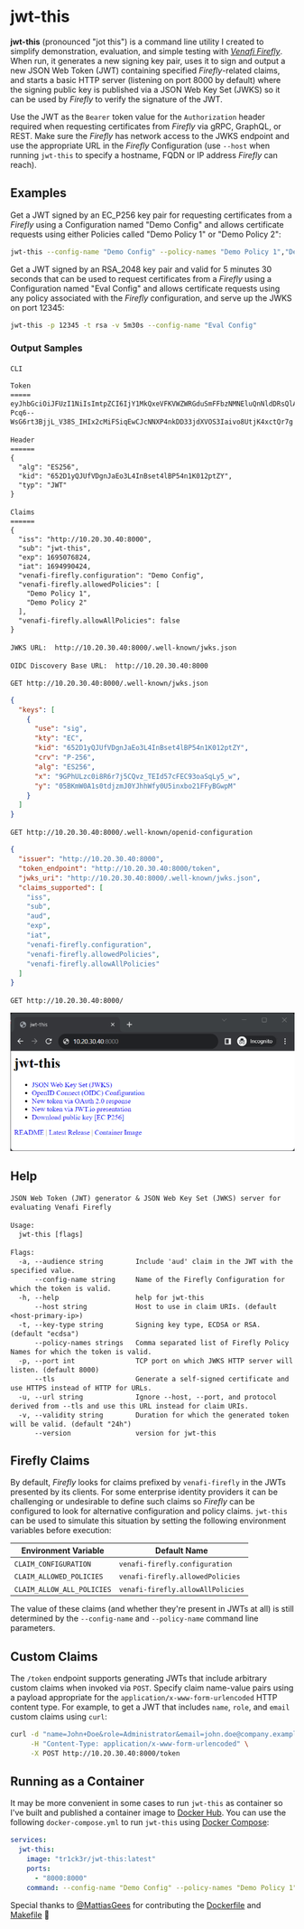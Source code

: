# jwt-this

**jwt-this** (pronounced "jot this") is a command line utility I created to simplify
demonstration, evaluation, and simple testing with [*Venafi Firefly*](https://venafi.com/firefly/).
When run, it generates a new signing key pair, uses it to sign and output a new JSON Web Token
(JWT) containing specified *Firefly*-related claims, and starts a basic HTTP server (listening on
port 8000 by default) where the signing public key is published via a JSON Web Key Set (JWKS) so it
can be used by *Firefly* to verify the signature of the JWT.

Use the JWT as the `Bearer` token value for the `Authorization` header required when requesting
certificates from *Firefly* via gRPC, GraphQL, or REST.  Make sure the *Firefly* has network
access to the JWKS endpoint and use the appropriate URL in the *Firefly* Configuration (use `--host`
when running `jwt-this` to specify a hostname, FQDN or IP address *Firefly* can reach).

## Examples

Get a JWT signed by an EC_P256 key pair for requesting certificates from a *Firefly* using 
a Configuration named "Demo Config" and allows certificate requests using either Policies called
"Demo Policy 1" or "Demo Policy 2":
```sh
jwt-this --config-name "Demo Config" --policy-names "Demo Policy 1","Demo Policy 2"
```

Get a JWT signed by an RSA_2048 key pair and valid for 5 minutes 30 seconds that can be used
to request certificates from a *Firefly* using a Configuration named "Eval Config" and allows
certificate requests using any policy associated with the *Firefly* configuration, and serve up
the JWKS on port 12345:
```sh
jwt-this -p 12345 -t rsa -v 5m30s --config-name "Eval Config"
```

### Output Samples
`CLI`
```
Token
=====
eyJhbGciOiJFUzI1NiIsImtpZCI6IjY1MkQxeVFKVWZWRGduSmFFbzNMNEluQnNldDRsQlA1NG4xSzAxMnB0WlkiLCJ0eXAiOiJKV1QifQ.eyJpc3MiOiJodHRwOi8vMTAuMjAuMzAuNDA6ODAwMCIsInN1YiI6Imp3dC10aGlzIiwiZXhwIjoxNjk1MDc2ODI0LCJpYXQiOjE2OTQ5OTA0MjQsInZlbmFmaS1maXJlZmx5LmNvbmZpZ3VyYXRpb24iOiJEZW1vIENvbmZpZyIsInZlbmFmaS1maXJlZmx5LmFsbG93ZWRQb2xpY2llcyI6WyJEZW1vIFBvbGljeSAxIiwiRGVtbyBQb2xpY3kgMiJdLCJ2ZW5hZmktZmlyZWZseS5hbGxvd0FsbFBvbGljaWVzIjpmYWxzZX0.a64ugg4It-Pcq6--WsG6rt3BjjL_V38S_IHIx2cMiFSiqEwCJcNNXP4nkDD33jdXVOS3Iaivo8UtjK4xctQr7g

Header
======
{
  "alg": "ES256",
  "kid": "652D1yQJUfVDgnJaEo3L4InBset4lBP54n1K012ptZY",
  "typ": "JWT"
}

Claims
======
{
  "iss": "http://10.20.30.40:8000",
  "sub": "jwt-this",
  "exp": 1695076824,
  "iat": 1694990424,
  "venafi-firefly.configuration": "Demo Config",
  "venafi-firefly.allowedPolicies": [
    "Demo Policy 1",
    "Demo Policy 2"
  ],
  "venafi-firefly.allowAllPolicies": false
}

JWKS URL:  http://10.20.30.40:8000/.well-known/jwks.json

OIDC Discovery Base URL:  http://10.20.30.40:8000
```

`GET http://10.20.30.40:8000/.well-known/jwks.json`
```json
{
  "keys": [
    {
      "use": "sig",
      "kty": "EC",
      "kid": "652D1yQJUfVDgnJaEo3L4InBset4lBP54n1K012ptZY",
      "crv": "P-256",
      "alg": "ES256",
      "x": "9GPhULzc0i8R6r7j5CQvz_TEId57cFEC93oaSqLy5_w",
      "y": "05BKmW0A1s0tdjzmJ0YJhhWfy0U5inxbo21FFyBGwpM"
    }
  ]
}
```
`GET http://10.20.30.40:8000/.well-known/openid-configuration`
```json
{
  "issuer": "http://10.20.30.40:8000",
  "token_endpoint": "http://10.20.30.40:8000/token",
  "jwks_uri": "http://10.20.30.40:8000/.well-known/jwks.json",
  "claims_supported": [
    "iss",
    "sub",
    "aud",
    "exp",
    "iat",
    "venafi-firefly.configuration",
    "venafi-firefly.allowedPolicies",
    "venafi-firefly.allowAllPolicies"
  ]
}
```
`GET http://10.20.30.40:8000/`

![jwt-this home page](homepage.png)


## Help
```
JSON Web Token (JWT) generator & JSON Web Key Set (JWKS) server for evaluating Venafi Firefly

Usage:
  jwt-this [flags]

Flags:
  -a, --audience string        Include 'aud' claim in the JWT with the specified value.
      --config-name string     Name of the Firefly Configuration for which the token is valid.
  -h, --help                   help for jwt-this
      --host string            Host to use in claim URIs. (default <host-primary-ip>)
  -t, --key-type string        Signing key type, ECDSA or RSA. (default "ecdsa")
      --policy-names strings   Comma separated list of Firefly Policy Names for which the token is valid.
  -p, --port int               TCP port on which JWKS HTTP server will listen. (default 8000)
      --tls                    Generate a self-signed certificate and use HTTPS instead of HTTP for URLs.
  -u, --url string             Ignore --host, --port, and protocol derived from --tls and use this URL instead for claim URIs.
  -v, --validity string        Duration for which the generated token will be valid. (default "24h")
      --version                version for jwt-this
```

## Firefly Claims

By default, *Firefly* looks for claims prefixed by `venafi-firefly` in the JWTs presented by its clients.
For some enterprise identity providers it can be challenging or undesirable to define such claims so
*Firefly* can be configured to look for alternative configuration and policy claims.  `jwt-this` can be
used to simulate this situation by setting the following environment variables before execution:

| Environment Variable       | Default Name                      |
|----------------------------|-----------------------------------|
| `CLAIM_CONFIGURATION`      | `venafi-firefly.configuration`    |
| `CLAIM_ALLOWED_POLICIES`   | `venafi-firefly.allowedPolicies`  |
| `CLAIM_ALLOW_ALL_POLICIES` | `venafi-firefly.allowAllPolicies` |

The value of these claims (and whether they're present in JWTs at all) is still determined by the 
`--config-name` and `--policy-name` command line parameters.

## Custom Claims

The `/token` endpoint supports generating JWTs that include arbitrary custom claims when invoked via `POST`.
Specify claim name-value pairs using a payload appropriate for the `application/x-www-form-urlencoded`
HTTP content type.  For example, to get a JWT that includes `name`, `role`, and `email` custom claims
using `curl`:

```sh
curl -d "name=John+Doe&role=Administrator&email=john.doe@company.example" \
     -H "Content-Type: application/x-www-form-urlencoded" \
     -X POST http://10.20.30.40:8000/token
```

## Running as a Container

It may be more convenient in some cases to run `jwt-this` as container so I've built and published a
container image to [Docker Hub](https://hub.docker.com/r/tr1ck3r/jwt-this).  You can use the following
`docker-compose.yml` to run `jwt-this` using [Docker Compose](https://docs.docker.com/compose/):
``` yaml
services:
  jwt-this:
    image: "tr1ck3r/jwt-this:latest"
    ports:
      - "8000:8000"
    command: --config-name "Demo Config" --policy-names "Demo Policy 1","Demo Policy 2"
```

Special thanks to [@MattiasGees](https://github.com/MattiasGees) for contributing the
[Dockerfile](Dockerfile) and [Makefile](Makefile) :clap:
